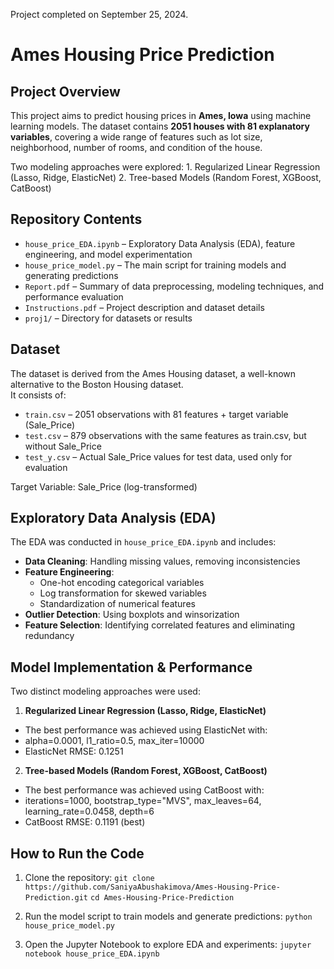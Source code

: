 Project completed on September 25, 2024.

# Ames Housing Price Prediction

## Project Overview

This project aims to predict housing prices in **Ames, Iowa** using machine learning models. The dataset contains **2051 houses with 81 explanatory variables**, covering a wide range of features such as lot size, neighborhood, number of rooms, and condition of the house.

Two modeling approaches were explored:
	1.	Regularized Linear Regression (Lasso, Ridge, ElasticNet)
	2.	Tree-based Models (Random Forest, XGBoost, CatBoost)

## Repository Contents
* `house_price_EDA.ipynb` – Exploratory Data Analysis (EDA), feature engineering, and model experimentation
* `house_price_model.py` – The main script for training models and generating predictions
* `Report.pdf` – Summary of data preprocessing, modeling techniques, and performance evaluation
* `Instructions.pdf` – Project description and dataset details
* `proj1/` – Directory for datasets or results

## Dataset
The dataset is derived from the Ames Housing dataset, a well-known alternative to the Boston Housing dataset. \
It consists of:
* `train.csv` – 2051 observations with 81 features + target variable (Sale_Price)
* `test.csv` – 879 observations with the same features as train.csv, but without Sale_Price
* `test_y.csv` – Actual Sale_Price values for test data, used only for evaluation

Target Variable: Sale_Price (log-transformed)

## Exploratory Data Analysis (EDA)

The EDA was conducted in `house_price_EDA.ipynb` and includes:

* **Data Cleaning**: Handling missing values, removing inconsistencies
* **Feature Engineering**:
	- One-hot encoding categorical variables
	- Log transformation for skewed variables
	- Standardization of numerical features
* **Outlier Detection**: Using boxplots and winsorization
* **Feature Selection**: Identifying correlated features and eliminating redundancy

## Model Implementation & Performance

Two distinct modeling approaches were used:

1. **Regularized Linear Regression (Lasso, Ridge, ElasticNet)**
* The best performance was achieved using ElasticNet with:
* alpha=0.0001, l1_ratio=0.5, max_iter=10000
* ElasticNet RMSE: 0.1251

2. **Tree-based Models (Random Forest, XGBoost, CatBoost)**
* The best performance was achieved using CatBoost with:
* iterations=1000, bootstrap_type="MVS", max_leaves=64, learning_rate=0.0458, depth=6
* CatBoost RMSE: 0.1191 (best)

## How to Run the Code
1.	Clone the repository:
`git clone https://github.com/SaniyaAbushakimova/Ames-Housing-Price-Prediction.git`
`cd Ames-Housing-Price-Prediction`

2. Run the model script to train models and generate predictions:
`python house_price_model.py`

3. Open the Jupyter Notebook to explore EDA and experiments:
`jupyter notebook house_price_EDA.ipynb`
